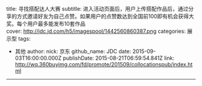 title: 寻找搭配达人大赛
subtitle: 进入活动页面后，用户上传搭配作品后，通过分享的方式邀请好友为自己点赞。如果用户的点赞数达到全国前100即有机会获得大奖。每个用户最多能发布10套作品  
cover: http://jdc.jd.com/h5/imagespool/1442560860387.png
categories: 展示型
tags:
  - 其他
author:
  nick: 京东
  github_name: JDC
date: 2015-09-03T16:00:00.000Z
publishDate: 2015-08-21T06:59:54.841Z
link: http://wq.360buyimg.com/fd/promote/201509/collocationspub/index.html
---